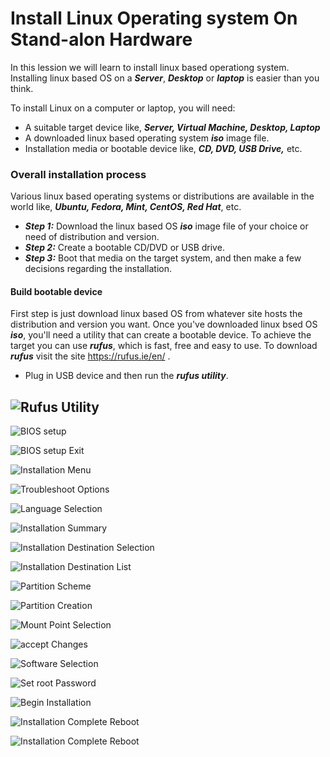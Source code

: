 # Install Linux Operating system On Stand-alon Hardware

In this lession we will learn to install linux based operationg system. Installing linux based OS on a **_Server_**, **_Desktop_** or **_laptop_** is easier than you think.

To install Linux on a computer or laptop, you will need:
  - A suitable target device like, **_Server, Virtual Machine, Desktop, Laptop_**
  - A downloaded linux based operating system **_iso_** image file.
  - Installation media or bootable device like, **_CD, DVD, USB Drive,_** etc.

### Overall installation process
Various linux based operating systems or distributions are available in the world like, **_Ubuntu, Fedora, Mint, CentOS, Red Hat_**, etc.
  - **_Step 1:_** Download the linux based OS **_iso_** image file of your choice or need of distribution and version.
  - **_Step 2:_** Create a bootable CD/DVD or USB drive.
  - **_Step 3:_** Boot that media on the target system, and then make a few decisions regarding the installation.

#### Build bootable device
First step is just download linux based OS from whatever site hosts the distribution and version you want. Once you've downloaded linux bsed OS **_iso_**, you'll need a utility that can create a bootable device. To achieve the target you can use **_rufus_**, which is fast, free and easy to use. To download **_rufus_** visit the site https://rufus.ie/en/ .
  - Plug in USB device and then run the **_rufus utility_**.

  ![Rufus Utility](../../images/installation/rufus-home-page.png)
  - 


![BIOS setup](../../images/installation/bios-setup.png)

![BIOS setup Exit](../../images/installation/bios-setup-save-exit.png)

![Installation Menu](../../images/installation/make-install-selection.png)

![Troubleshoot Options](../../images/installation/troubleshoot.png)

![Language Selection](../../images/installation/lang-selection.png)

![Installation Summary](../../images/installation/installation-summary.png)

![Installation Destination Selection](../../images/installation/install-destination-list.png)

![Installation Destination List](../../images/installation/install-destination-selection.png)

![Partition Scheme](../../images/installation/partition-scheme.png)

![Partition Creation](../../images/installation/mount-point-selection.png)

![Mount Point Selection](../../images/installation/partitation-creation.png)

![accept Changes](../../images/installation/accept-changes.png)

![Software Selection](../../images/installation/software-selection.png)

![Set root Password](../../images/installation/set-root-passwd.png)

![Begin Installation](../../images/installation/begin-installation.png)

![Installation Complete Reboot](../../images/installation/installation-complete.png)

![Installation Complete Reboot](../../images/installation/login-shell.png)

